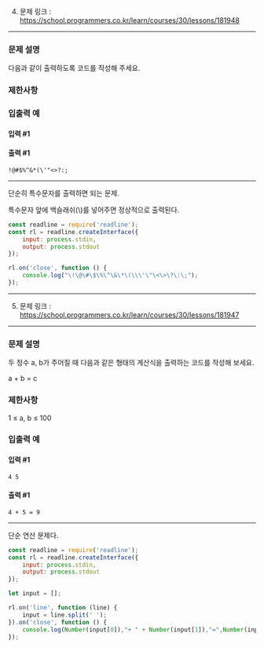 4. 문제 링크 : https://school.programmers.co.kr/learn/courses/30/lessons/181948
---
### 문제 설명

다음과 같이 출력하도록 코드를 작성해 주세요.

### 제한사항

### 입출력 예

#### 입력 #1



#### 출력 #1
~~~
!@#$%^&*(\'"<>?:;
~~~
---

단순히 특수문자를 출력하면 되는 문제.

특수문자 앞에 백슬래쉬(\\)를 넣어주면 정상적으로 출력된다.

~~~js
const readline = require('readline');
const rl = readline.createInterface({
    input: process.stdin,
    output: process.stdout
});

rl.on('close', function () {
    console.log("\!\@\#\$\%\^\&\*\(\\\'\"\<\>\?\:\;");
});
~~~
---
5. 문제 링크 : https://school.programmers.co.kr/learn/courses/30/lessons/181947
---
### 문제 설명

두 정수 a, b가 주어질 때 다음과 같은 형태의 계산식을 출력하는 코드를 작성해 보세요.

a + b = c

### 제한사항

1 ≤ a, b ≤ 100

### 입출력 예

#### 입력 #1
~~~
4 5
~~~
#### 출력 #1
~~~
4 + 5 = 9
~~~
---

단순 연산 문제다.

~~~js
const readline = require('readline');
const rl = readline.createInterface({
    input: process.stdin,
    output: process.stdout
});

let input = [];

rl.on('line', function (line) {
    input = line.split(' ');
}).on('close', function () {
    console.log(Number(input[0]),"+ " + Number(input[1]),"=",Number(input[0])+Number(input[1]));
});
~~~
